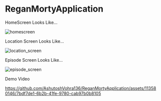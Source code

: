 # ReganMortyApplication
HomeScreen Looks Like...


![homescreen](https://github.com/AshutoshVohra136/ReganMortyApplication/assets/113580146/a498b248-9d8f-413a-8961-e6f8cba0c5f2)






Location Screen Looks Like...

![location_screen](https://github.com/AshutoshVohra136/ReganMortyApplication/assets/113580146/c1946c67-c4f4-490b-8592-a10915c9a559)







Episode Screen Looks Like...

![episode_screen](https://github.com/AshutoshVohra136/ReganMortyApplication/assets/113580146/32ba91b1-74f8-45d6-857f-f1238fbf5fd1)

Demo Video


https://github.com/AshutoshVohra136/ReganMortyApplication/assets/113580146/7bdf7de1-6b2b-41fe-9780-cab97b0b8105



